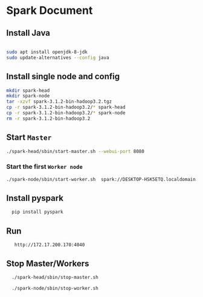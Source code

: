 # Spark Document

## Install Java

  ```bash

  sudo apt install openjdk-8-jdk
  sudo update-alternatives --config java

```
## Install single node and config
  ```bash
  mkdir spark-head
  mkdir spark-node
  tar -xzvf spark-3.1.2-bin-hadoop3.2.tgz
  cp -r spark-3.1.2-bin-hadoop3.2/* spark-head
  cp -r spark-3.1.2-bin-hadoop3.2/* spark-node
  rm -r spark-3.1.2-bin-hadoop3.2
  ```
## Start `Master` 

  ```bash
  ./spark-head/sbin/start-master.sh --webui-port 8080

  ```

### Start the first  `Worker node`

  ```bash
  ./spark-node/sbin/start-worker.sh  spark://DESKTOP-HSK5ETQ.localdomain:7077 --webui-port 8081 -p 9911
  ```
  
 

## Install pyspark
  ```bash
    pip install pyspark
  ```



## Run

```
   http://172.17.200.170:4040
```



## Stop Master/Workers

  ```bash 
    ./spark-head/sbin/stop-master.sh
  ```

  ```bash
    ./spark-node/sbin/stop-worker.sh
  ```


